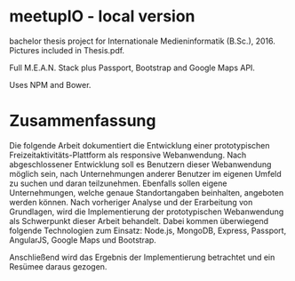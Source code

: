 # meetupIO - local version

bachelor thesis project for Internationale Medieninformatik (B.Sc.), 2016. Pictures included in Thesis.pdf.

Full M.E.A.N. Stack plus Passport, Bootstrap and Google Maps API.

Uses NPM and Bower.

# Zusammenfassung
Die folgende Arbeit dokumentiert die Entwicklung einer prototypischen Freizeitaktivitäts-Plattform als responsive Webanwendung. Nach abgeschlossener Entwicklung soll es Benutzern dieser Webanwendung möglich sein, nach Unternehmungen anderer Benutzer im eigenen Umfeld zu suchen und daran teilzunehmen. Ebenfalls sollen eigene Unternehmungen, welche genaue Standortangaben beinhalten, angeboten werden können.
Nach vorheriger Analyse und der Erarbeitung von Grundlagen, wird die Implementierung der prototypischen Webanwendung als Schwerpunkt dieser Arbeit behandelt. Dabei kommen überwiegend folgende Technologien zum Einsatz: Node.js, MongoDB, Express, Passport, AngularJS, Google Maps und Bootstrap.

Anschließend wird das Ergebnis der Implementierung betrachtet und ein Resümee daraus gezogen.
